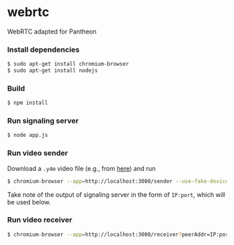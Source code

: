 # webrtc
WebRTC adapted for Pantheon

### Install dependencies

```sh
$ sudo apt-get install chromium-browser
$ sudo apt-get install nodejs
```

### Build 

```sh
$ npm install
```

### Run signaling server

```sh
$ node app.js
```

### Run video sender

Download a `.y4m` video file (e.g., from [here](http://media.xiph.org/video/derf/y4m/)) and run

```sh
$ chromium-browser --app=http://localhost:3000/sender --use-fake-device-for-media-stream --use-file-for-fake-video-capture="<file-name>.y4m"
```

Take note of the output of signaling server in the form of `IP:port`, which will be used below.

### Run video receiver

```sh
$ chromium-browser --app=http://localhost:3000/receiver?peerAddr=IP:port
```
